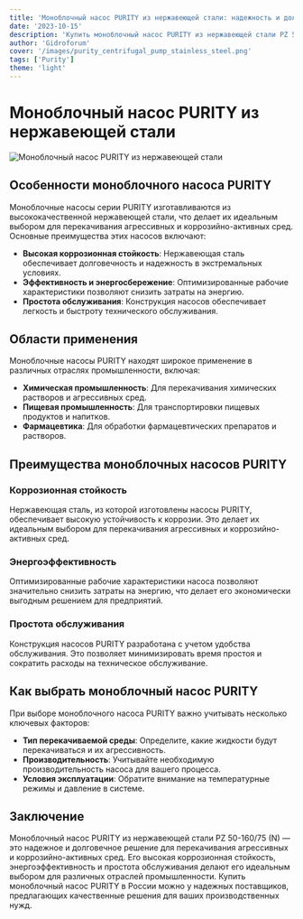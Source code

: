 ```yaml
---
title: 'Моноблочный насос PURITY из нержавеющей стали: надежность и долговечность'
date: '2023-10-15'
description: 'Купить моноблочный насос PURITY из нержавеющей стали PZ 50-160/75 (N) в России. Описание, преимущества и области применения.'
author: 'Gidroforum'
cover: '/images/purity_centrifugal_pump_stainless_steel.png'
tags: ['Purity']
theme: 'light'
---
```


# Моноблочный насос PURITY из нержавеющей стали

![Моноблочный насос PURITY из нержавеющей стали](/images/purity_centrifugal_pump_stainless_steel.png)

## Особенности моноблочного насоса PURITY

Моноблочные насосы серии PURITY изготавливаются из высококачественной нержавеющей стали, что делает их идеальным выбором для перекачивания агрессивных и коррозийно-активных сред. Основные преимущества этих насосов включают:

- **Высокая коррозионная стойкость**: Нержавеющая сталь обеспечивает долговечность и надежность в экстремальных условиях.
- **Эффективность и энергосбережение**: Оптимизированные рабочие характеристики позволяют снизить затраты на энергию.
- **Простота обслуживания**: Конструкция насосов обеспечивает легкость и быстроту технического обслуживания.

## Области применения

Моноблочные насосы PURITY находят широкое применение в различных отраслях промышленности, включая:

- **Химическая промышленность**: Для перекачивания химических растворов и агрессивных сред.
- **Пищевая промышленность**: Для транспортировки пищевых продуктов и напитков.
- **Фармацевтика**: Для обработки фармацевтических препаратов и растворов.

## Преимущества моноблочных насосов PURITY

### Коррозионная стойкость

Нержавеющая сталь, из которой изготовлены насосы PURITY, обеспечивает высокую устойчивость к коррозии. Это делает их идеальным выбором для перекачивания агрессивных и коррозийно-активных сред.

### Энергоэффективность

Оптимизированные рабочие характеристики насоса позволяют значительно снизить затраты на энергию, что делает его экономически выгодным решением для предприятий.

### Простота обслуживания

Конструкция насосов PURITY разработана с учетом удобства обслуживания. Это позволяет минимизировать время простоя и сократить расходы на техническое обслуживание.

## Как выбрать моноблочный насос PURITY

При выборе моноблочного насоса PURITY важно учитывать несколько ключевых факторов:

- **Тип перекачиваемой среды**: Определите, какие жидкости будут перекачиваться и их агрессивность.
- **Производительность**: Учитывайте необходимую производительность насоса для вашего процесса.
- **Условия эксплуатации**: Обратите внимание на температурные режимы и давление в системе.

## Заключение

Моноблочный насос PURITY из нержавеющей стали PZ 50-160/75 (N) — это надежное и долговечное решение для перекачивания агрессивных и коррозийно-активных сред. Его высокая коррозионная стойкость, энергоэффективность и простота обслуживания делают его идеальным выбором для различных отраслей промышленности. Купить моноблочный насос PURITY в России можно у надежных поставщиков, предлагающих качественные решения для ваших производственных нужд.
```